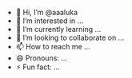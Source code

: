 - 👋 Hi, I’m @aaaluka
- 👀 I’m interested in ...
- 🌱 I’m currently learning ...
- 💞️ I’m looking to collaborate on ...
- 📫 How to reach me ...
- 😄 Pronouns: ...
- ⚡ Fun fact: ...

<!---
aaaluka/aaaluka is a ✨ special ✨ repository because its `README.md` (this file) appears on your GitHub profile.
You can click the Preview link to take a look at your changes.
--->
